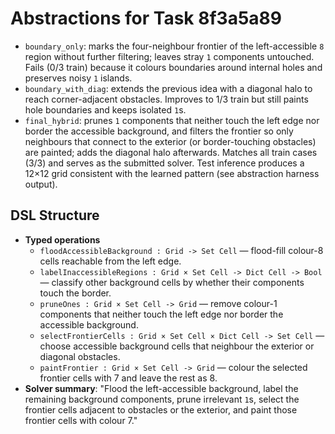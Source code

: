 # Abstractions for Task 8f3a5a89

- `boundary_only`: marks the four-neighbour frontier of the left-accessible `8` region without further filtering; leaves stray `1` components untouched. Fails (0/3 train) because it colours boundaries around internal holes and preserves noisy `1` islands.
- `boundary_with_diag`: extends the previous idea with a diagonal halo to reach corner-adjacent obstacles. Improves to 1/3 train but still paints hole boundaries and keeps isolated `1`s.
- `final_hybrid`: prunes `1` components that neither touch the left edge nor border the accessible background, and filters the frontier so only neighbours that connect to the exterior (or border-touching obstacles) are painted; adds the diagonal halo afterwards. Matches all train cases (3/3) and serves as the submitted solver. Test inference produces a 12×12 grid consistent with the learned pattern (see abstraction harness output).

## DSL Structure
- **Typed operations**
  - `floodAccessibleBackground : Grid -> Set Cell` — flood-fill colour-8 cells reachable from the left edge.
  - `labelInaccessibleRegions : Grid × Set Cell -> Dict Cell -> Bool` — classify other background cells by whether their components touch the border.
  - `pruneOnes : Grid × Set Cell -> Grid` — remove colour-1 components that neither touch the left edge nor border the accessible background.
  - `selectFrontierCells : Grid × Set Cell × Dict Cell -> Set Cell` — choose accessible background cells that neighbour the exterior or diagonal obstacles.
  - `paintFrontier : Grid × Set Cell -> Grid` — colour the selected frontier cells with 7 and leave the rest as 8.
- **Solver summary**: "Flood the left-accessible background, label the remaining background components, prune irrelevant `1`s, select the frontier cells adjacent to obstacles or the exterior, and paint those frontier cells with colour 7."
